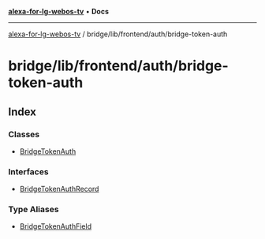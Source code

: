 [**alexa-for-lg-webos-tv**](../../../../../README.md) • **Docs**

***

[alexa-for-lg-webos-tv](../../../../../modules.md) / bridge/lib/frontend/auth/bridge-token-auth

# bridge/lib/frontend/auth/bridge-token-auth

## Index

### Classes

- [BridgeTokenAuth](classes/BridgeTokenAuth.md)

### Interfaces

- [BridgeTokenAuthRecord](interfaces/BridgeTokenAuthRecord.md)

### Type Aliases

- [BridgeTokenAuthField](type-aliases/BridgeTokenAuthField.md)

